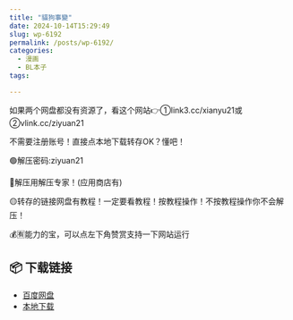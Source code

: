 ```yaml
---
title: "貓狗事變"
date: 2024-10-14T15:29:49
slug: wp-6192
permalink: /posts/wp-6192/
categories:
  - 漫画
  - BL本子
tags:

---
```


如果两个网盘都没有资源了，看这个网站👉①link3.cc/xianyu21或②vlink.cc/ziyuan21

不需要注册账号！直接点本地下载转存OK？懂吧！

🟢解压密码:ziyuan21

🔵解压用解压专家！(应用商店有)

🟡转存的链接网盘有教程！一定要看教程！按教程操作！不按教程操作你不会解压！

💰🈶能力的宝，可以点左下角赞赏支持一下网站运行

## 📦 下载链接
- [百度网盘](https://blziyuan21.com/pay-download/6192?key=4d0dbca8ef&down_id=0)
- [本地下载](https://blziyuan21.com/pay-download/6192?key=4d0dbca8ef&down_id=1)

